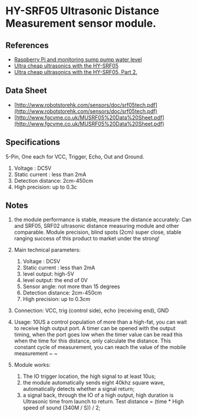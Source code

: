 # HY-SRF05 Ultrasonic Distance Measurement sensor module.

## References

- [Raspberry Pi and monitoring sump pump water level](http://khekker.blogspot.com/2013/03/raspberry-pi-and-monitoring-sump-pump.html)
- [Ultra cheap ultrasonics with the HY-SRF05](http://rasathus.blogspot.co.uk/2012/09/ultra-cheap-ultrasonics-with-hy-srf05.html)
- [Ultra cheap ultrasonics with the HY-SRF05, Part 2.](http://rasathus.blogspot.co.uk/2012/09/ultra-cheap-ultrasonics-with-hy-srf05_27.html)


## Data Sheet

- [http://www.robotstorehk.com/sensors/doc/srf05tech.pdf](http://www.robotstorehk.com/sensors/doc/srf05tech.pdf)
- [http://www.fgcvme.co.uk/MUSRF05%20Data%20Sheet.pdf](http://www.fgcvme.co.uk/MUSRF05%20Data%20Sheet.pdf)

## Specifications

5-Pin, One each for VCC, Trigger, Echo, Out and Ground.

1. Voltage : DC5V 
2. Static current : less than 2mA 
3. Detection distance: 2cm-450cm 
4. High precision: up to 0.3c

## Notes

1. the module performance is stable, measure the distance accurately:
Can and SRF05, SRF02 ultrasonic distance measuring module and other comparable. Module precision, blind spots  (2cm) super close, stable ranging success of this product to market under the strong!

2. Main technical parameters:

    1. Voltage : DC5V
    2. Static current : less than 2mA
    3. level output: high-5V
    4. level output: the end of 0V
    5. Sensor angle: not more than 15 degrees
    6. Detection distance: 2cm-450cm
    7. High precision: up to 0.3cm

3. Connection: VCC, trig (control side), echo (receiving end), GND
 
4. Usage:
        10US a control population of more than a high-fat, you can wait to receive high output port. A timer can be opened with the output timing, when the port goes low when the timer value can be read this when the time for this distance, only calculate the distance. This constant cycle of measurement, you can reach the value of the mobile measurement ~ ~

5. Module works:

    1. The IO trigger location, the high signal to at least 10us;
    2. the module automatically sends eight 40khz square wave, automatically detects whether a signal return;
    3. a signal back, through the IO of a high output, high duration is Ultrasonic time from launch to return.
      Test distance = (time * High speed of sound (340M / S)) / 2;
 
